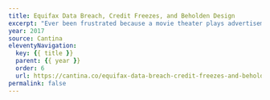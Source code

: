 ```yaml
---
title: Equifax Data Breach, Credit Freezes, and Beholden Design
excerpt: "Ever been frustrated because a movie theater plays advertisements before the trailers even start? This is a kind of experience I call 'Beholden Design'"
year: 2017
source: Cantina
eleventyNavigation:
  key: {{ title }}
  parent: {{ year }}
  order: 6
  url: https://cantina.co/equifax-data-breach-credit-freezes-and-beholden-design/
permalink: false
---
```

